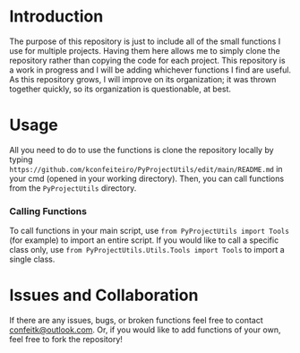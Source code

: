 # Introduction

The purpose of this repository is just to include all of the small functions I use for multiple projects. Having them here allows me to simply clone the repository rather than copying the code for each project. This repository is a work in progress and I will be adding whichever functions I find are useful. As this repository grows, I will improve on its organization; it was thrown together quickly, so its organization is questionable, at best.

# Usage

All you need to do to use the functions is clone the repository locally by typing `https://github.com/kconfeiteiro/PyProjectUtils/edit/main/README.md` in your cmd (opened in your working directory). Then, you can call functions from the `PyProjectUtils` directory.

### Calling Functions
To call functions in your main script, use `from PyProjectUtils import Tools` (for example) to import an entire script. If you would like to call a specific class only, use `from PyProjectUtils.Utils.Tools import Tools` to import a single class.

# Issues and Collaboration

If there are any issues, bugs, or broken functions feel free to contact confeitk@outlook.com. Or, if you would like to add functions of your own, feel free to fork the repository!
